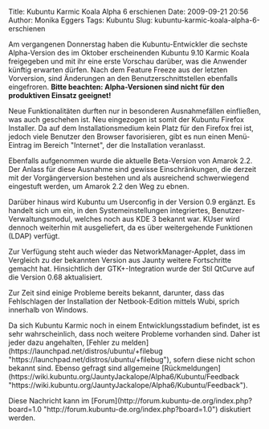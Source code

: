 Title: Kubuntu Karmic Koala Alpha 6 erschienen
Date: 2009-09-21 20:56
Author: Monika Eggers
Tags: Kubuntu
Slug: kubuntu-karmic-koala-alpha-6-erschienen

Am vergangenen Donnerstag haben die Kubuntu-Entwickler die sechste
Alpha-Version des im Oktober erscheinenden Kubuntu 9.10 Karmic Koala
freigegeben und mit ihr eine erste Vorschau darüber, was die Anwender
künftig erwarten dürfen. Nach dem Feature Freeze aus der letzten
Vorversion, sind Änderungen an den Benutzerschnittstellen ebenfalls
eingefroren. **Bitte beachten: Alpha-Versionen sind nicht für den
produktiven Einsatz geeignet!**

</p>
Neue Funktionalitäten durften nur in besonderen Ausnahmefällen
einfließen, was auch geschehen ist. Neu eingezogen ist somit der Kubuntu
Firefox Installer. Da auf dem Installationsmedium kein Platz für den
Firefox frei ist, jedoch viele Benutzer den Browser favorisieren, gibt
es nun einen Menü-Eintrag im Bereich "Internet", der die Installation
veranlasst.

</p>
<!--break--><!--break-->

Ebenfalls aufgenommen wurde die aktuelle Beta-Version von Amarok 2.2.
Der Anlass für diese Ausnahme sind gewisse Einschränkungen, die derzeit
mit der Vorgängerversion bestehen und als ausreichend schwerwiegend
eingestuft werden, um Amarok 2.2 den Weg zu ebnen.

</p>
Darüber hinaus wird Kubuntu um Userconfig in der Version 0.9 ergänzt. Es
handelt sich um ein, in den Systemeinstellungen integriertes,
Benutzer-Verwaltungsmodul, welches noch aus KDE 3 bekannt war. KUser
wird dennoch weiterhin mit ausgeliefert, da es über weitergehende
Funktionen (LDAP) verfügt.

</p>
Zur Verfügung steht auch wieder das NetworkManager-Applet, dass im
Vergleich zu der bekannten Version aus Jaunty weitere Fortschritte
gemacht hat. Hinsichtlich der GTK+-Integration wurde der Stil QtCurve
auf die Version 0.68 aktualisiert.

</p>
Zur Zeit sind einige Probleme bereits bekannt, darunter, dass das
Fehlschlagen der Installation der Netbook-Edition mittels Wubi, sprich
innerhalb von Windows.

</p>
Da sich Kubuntu Karmic noch in einem Entwicklungsstadium befindet, ist
es sehr wahrscheinlich, dass noch weitere Probleme vorhanden sind. Daher
ist jeder dazu angehalten, [Fehler zu
melden](https://launchpad.net/distros/ubuntu/+filebug "https://launchpad.net/distros/ubuntu/+filebug"), sofern diese nicht schon bekannt sind. Ebenso gefragt sind
allgemeine
[Rückmeldungen](https://wiki.kubuntu.org/JauntyJackalope/Alpha6/Kubuntu/Feedback "https://wiki.kubuntu.org/JauntyJackalope/Alpha6/Kubuntu/Feedback").

</p>
Diese Nachricht kann im
[Forum](http://forum.kubuntu-de.org/index.php?board=1.0 "http://forum.kubuntu-de.org/index.php?board=1.0") diskutiert werden.

</p>

